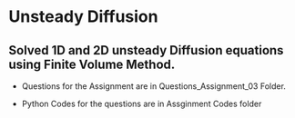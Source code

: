 # Unsteady Diffusion 
 ## Solved 1D and 2D unsteady Diffusion equations using Finite Volume Method.

- Questions for the Assignment are in Questions_Assignment_03 Folder.

- Python Codes for the questions are in Assginment Codes folder

